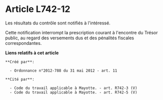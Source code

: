 # Article L742-12

Les résultats du contrôle sont notifiés à l'intéressé.

Cette notification interrompt la prescription courant à l'encontre du Trésor public, au regard des versements dus et des
pénalités fiscales correspondantes.

**Liens relatifs à cet article**

	**Créé par**:

	  - Ordonnance n°2012-788 du 31 mai 2012 - art. 11

	**Cité par**:

	  - Code du travail applicable à Mayotte. - art. R742-3 (V)
	  - Code du travail applicable à Mayotte. - art. R742-5 (V)
